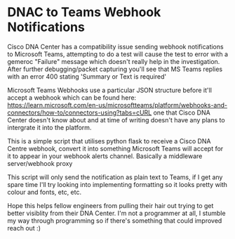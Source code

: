 # DNAC to Teams Webhook Notifications
Cisco DNA Center has a compatibility issue sending webhook notifications to Microsoft Teams,  attempting to do a test will cause the test to error with a gemeroc "Failure" message which doesn't really help in the investigation.  After further debugging/packet capturing you'll see that MS Teams replies with an error 400 stating 'Summary or Text is required'

Microsoft Teams Webhooks use a particular JSON structure before it'll accept a webhook which can be found here: https://learn.microsoft.com/en-us/microsoftteams/platform/webhooks-and-connectors/how-to/connectors-using?tabs=cURL one that Cisco DNA Center doesn't know about and at time of writing doesn't have any plans to intergrate it into the platform.

This is a simple script that utilises python flask to receive a Cisco DNA Centre webhook, convert it into something Microsoft Teams will accept for it to appear in your webhook alerts channel.  Basically a middleware server/webhook proxy

This script will only send the notification as plain text to Teams, if I get any spare time I'll try looking into implementing formatting so it looks pretty with colour and fonts, etc, etc. 

Hope this helps fellow engineers from pulling their hair out trying to get better visiblity from their DNA Center.  I'm not a programmer at all, I stumble my way through programming so if there's something that could improved reach out :)
